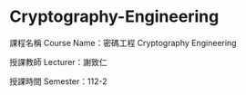 # Cryptography-Engineering
課程名稱 Course Name：密碼工程 Cryptography Engineering

授課教師 Lecturer：謝致仁

授課時間 Semester：112-2
